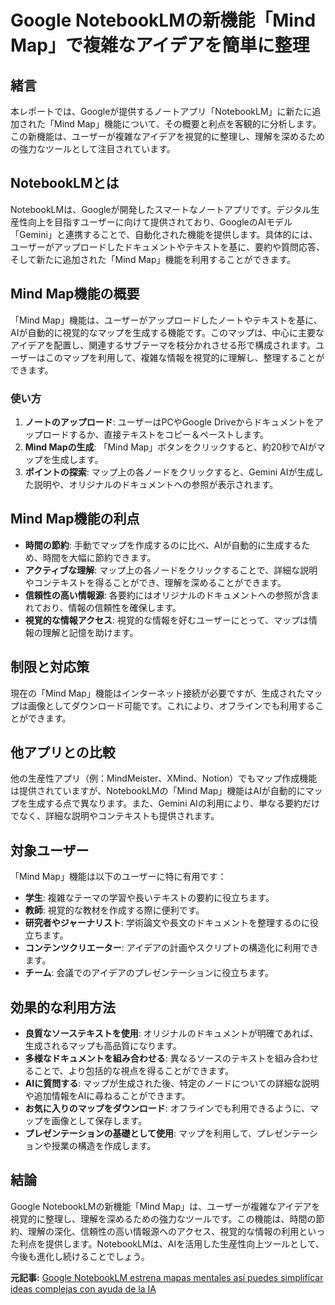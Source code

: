 # Google NotebookLMの新機能「Mind Map」で複雑なアイデアを簡単に整理

## 緒言

本レポートでは、Googleが提供するノートアプリ「NotebookLM」に新たに追加された「Mind Map」機能について、その概要と利点を客観的に分析します。この新機能は、ユーザーが複雑なアイデアを視覚的に整理し、理解を深めるための強力なツールとして注目されています。

## NotebookLMとは

NotebookLMは、Googleが開発したスマートなノートアプリです。デジタル生産性向上を目指すユーザーに向けて提供されており、GoogleのAIモデル「Gemini」と連携することで、自動化された機能を提供します。具体的には、ユーザーがアップロードしたドキュメントやテキストを基に、要約や質問応答、そして新たに追加された「Mind Map」機能を利用することができます。

## Mind Map機能の概要

「Mind Map」機能は、ユーザーがアップロードしたノートやテキストを基に、AIが自動的に視覚的なマップを生成する機能です。このマップは、中心に主要なアイデアを配置し、関連するサブテーマを枝分かれさせる形で構成されます。ユーザーはこのマップを利用して、複雑な情報を視覚的に理解し、整理することができます。

### 使い方

1. **ノートのアップロード**: ユーザーはPCやGoogle Driveからドキュメントをアップロードするか、直接テキストをコピー＆ペーストします。
2. **Mind Mapの生成**: 「Mind Map」ボタンをクリックすると、約20秒でAIがマップを生成します。
3. **ポイントの探索**: マップ上の各ノードをクリックすると、Gemini AIが生成した説明や、オリジナルのドキュメントへの参照が表示されます。

## Mind Map機能の利点

- **時間の節約**: 手動でマップを作成するのに比べ、AIが自動的に生成するため、時間を大幅に節約できます。
- **アクティブな理解**: マップ上の各ノードをクリックすることで、詳細な説明やコンテキストを得ることができ、理解を深めることができます。
- **信頼性の高い情報源**: 各要約にはオリジナルのドキュメントへの参照が含まれており、情報の信頼性を確保します。
- **視覚的な情報アクセス**: 視覚的な情報を好むユーザーにとって、マップは情報の理解と記憶を助けます。

## 制限と対応策

現在の「Mind Map」機能はインターネット接続が必要ですが、生成されたマップは画像としてダウンロード可能です。これにより、オフラインでも利用することができます。

## 他アプリとの比較

他の生産性アプリ（例：MindMeister、XMind、Notion）でもマップ作成機能は提供されていますが、NotebookLMの「Mind Map」機能はAIが自動的にマップを生成する点で異なります。また、Gemini AIの利用により、単なる要約だけでなく、詳細な説明やコンテキストも提供されます。

## 対象ユーザー

「Mind Map」機能は以下のユーザーに特に有用です：

- **学生**: 複雑なテーマの学習や長いテキストの要約に役立ちます。
- **教師**: 視覚的な教材を作成する際に便利です。
- **研究者やジャーナリスト**: 学術論文や長文のドキュメントを整理するのに役立ちます。
- **コンテンツクリエーター**: アイデアの計画やスクリプトの構造化に利用できます。
- **チーム**: 会議でのアイデアのプレゼンテーションに役立ちます。

## 効果的な利用方法

- **良質なソーステキストを使用**: オリジナルのドキュメントが明確であれば、生成されるマップも高品質になります。
- **多様なドキュメントを組み合わせる**: 異なるソースのテキストを組み合わせることで、より包括的な視点を得ることができます。
- **AIに質問する**: マップが生成された後、特定のノードについての詳細な説明や追加情報をAIに尋ねることができます。
- **お気に入りのマップをダウンロード**: オフラインでも利用できるように、マップを画像として保存します。
- **プレゼンテーションの基礎として使用**: マップを利用して、プレゼンテーションや授業の構造を作成します。

## 結論

Google NotebookLMの新機能「Mind Map」は、ユーザーが複雑なアイデアを視覚的に整理し、理解を深めるための強力なツールです。この機能は、時間の節約、理解の深化、信頼性の高い情報源へのアクセス、視覚的な情報の利用といった利点を提供します。NotebookLMは、AIを活用した生産性向上ツールとして、今後も進化し続けることでしょう。

**元記事:** [Google NotebookLM estrena mapas mentales así puedes simplificar ideas complejas con ayuda de la IA](https://wwwhatsnew.com/2025/04/01/google-notebooklm-estrena-mapas-mentales-asi-puedes-simplificar-ideas-complejas-con-ayuda-de-la-ia/)